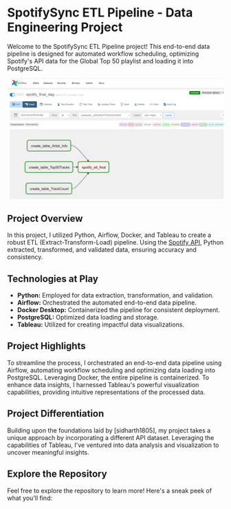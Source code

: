 # SpotifySync ETL Pipeline - Data Engineering Project

Welcome to the SpotifySync ETL Pipeline project! This end-to-end data pipeline is designed for automated workflow scheduling, optimizing Spotify's API data for the Global Top 50 playlist and loading it into PostgreSQL. 

![Screenshot](portfolio1_2.png)

## Project Overview
In this project, I utilized Python, Airflow, Docker, and Tableau to create a robust ETL (Extract-Transform-Load) pipeline. Using the [Spotify API](https://developer.spotify.com/documentation/web-api/reference/get-playlist), Python extracted, transformed, and validated data, ensuring accuracy and consistency.

## Technologies at Play
- **Python:** Employed for data extraction, transformation, and validation.
- **Airflow:** Orchestrated the automated end-to-end data pipeline.
- **Docker Desktop:** Containerized the pipeline for consistent deployment.
- **PostgreSQL:** Optimized data loading and storage.
- **Tableau:** Utilized for creating impactful data visualizations.

## Project Highlights
To streamline the process, I orchestrated an end-to-end data pipeline using Airflow, automating workflow scheduling and optimizing data loading into PostgreSQL. Leveraging Docker, the entire pipeline is containerized. To enhance data insights, I harnessed Tableau's powerful visualization capabilities, providing intuitive representations of the processed data.

## Project Differentiation
Building upon the foundations laid by [sidharth1805], my project takes a unique approach by incorporating a different API dataset. Leveraging the capabilities of Tableau, I've ventured into data analysis and visualization to uncover meaningful insights.

## Explore the Repository
Feel free to explore the repository to learn more! Here's a sneak peek of what you'll find:


